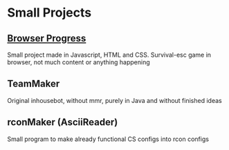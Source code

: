 ﻿# Small Projects

## [Browser Progress](BrowserProgress/index.html)

Small project made in Javascript, HTML and CSS. Survival-esc game in browser, not much content or anything happening

## TeamMaker

Original inhousebot, without mmr, purely in Java and without finished ideas

## rconMaker (AsciiReader)

Small program to make already functional CS configs into rcon configs
